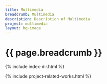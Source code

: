 ```yaml
---
title: Multimedia
breadcrumb: Multimedia
description: Description of Multimedia
project: multimedia
layout: bg-image
---
```

# {{ page.breadcrumb }}

{% include index-dir.html %}

{% include project-related-works.html %}
